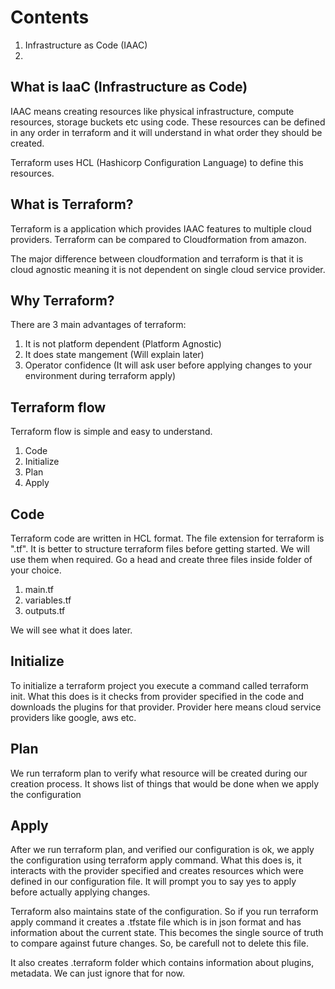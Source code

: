 # Contents
1. Infrastructure as Code (IAAC)
2. 

## What is IaaC (Infrastructure as Code)
IAAC means creating resources like physical infrastructure, compute resources, storage buckets etc using code. These resources can be defined in any order in terraform and it will understand in what order they should be created. 

Terraform uses HCL (Hashicorp Configuration Language) to define this resources.

## What is Terraform?
Terraform is a application which provides IAAC features to multiple cloud providers. Terraform can be compared to Cloudformation from amazon.

The major difference between cloudformation and terraform is that it is cloud agnostic meaning it is not dependent on single cloud service provider.

## Why Terraform?
There are 3 main advantages of terraform:
1. It is not platform dependent (Platform Agnostic)
2. It does state mangement (Will explain later)
3. Operator confidence (It will ask user before applying changes to your environment during terraform apply)

## Terraform flow
Terraform flow is simple and easy to understand.
1. Code
2. Initialize
3. Plan
4. Apply

## Code
Terraform code are written in HCL format. The file extension for terraform is ".tf". It is better to structure terraform files before getting started. We will use them when required. Go a head and create three files inside folder of your choice. 
1. main.tf
2. variables.tf
3. outputs.tf

We will see what it does later.

## Initialize
To initialize a terraform project you execute a command called terraform init. What this does is it checks from provider specified in the code and downloads the plugins for that provider. Provider here means cloud service providers like google, aws etc.

## Plan
We run terraform plan to verify what resource will be created during our creation process. It shows list of things that would be done when we apply the configuration

## Apply
After we run terraform plan, and verified our configuration is ok, we apply the configuration using terraform apply command. What this does is, it interacts with the provider specified and creates resources which were defined in our configuration file. It will prompt you to say yes to apply before actually applying changes.

Terraform also maintains state of the configuration. So if you run terraform apply command it creates a .tfstate file which is in json format and has information about the current state. This becomes the single source of truth to compare against future changes. So, be carefull not to delete this file. 

It also creates .terraform folder which contains information about plugins, metadata. We can just ignore that for now.